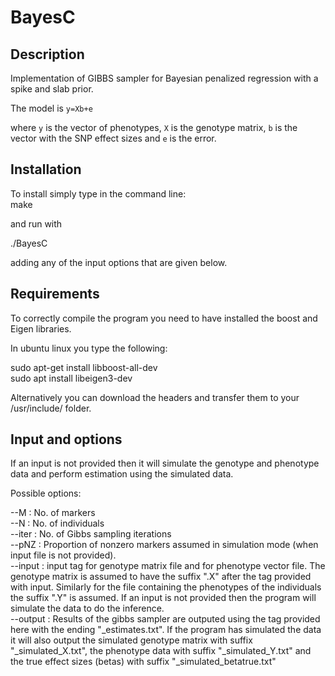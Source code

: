 # BayesC

## Description
Implementation of GIBBS sampler for Bayesian penalized regression with a spike and slab prior.

The model is 
``y=Xb+e``

where ``y`` is the vector of phenotypes, ``X`` is the genotype matrix, ``b`` is the vector with the SNP effect sizes and ``e`` is the error.


## Installation
To install simply type in the command line:    
make

and run with 

./BayesC

adding any of the input options that are given below.


## Requirements
To correctly compile the program you need to have installed the boost and Eigen libraries.   

In ubuntu linux you type the following:

sudo apt-get install libboost-all-dev     
sudo apt install libeigen3-dev

Alternatively you can download the headers and transfer them to your /usr/include/ folder.

## Input and options 

If an input is not provided then it will simulate the genotype and phenotype data and perform estimation using the simulated data.

Possible options:

--M : No. of markers    
--N : No. of individuals    
--iter : No. of Gibbs sampling iterations    
--pNZ : Proportion of nonzero markers assumed in simulation mode (when input file is not provided).    
--input : input tag for genotype matrix file and for phenotype vector file. The genotype matrix is assumed to have the suffix ".X" after the tag provided with input. Similarly for the file containing the phenotypes of the individuals the suffix ".Y" is assumed. If an input is not provided then the program will simulate the data to do the inference.    
--output : Results of the gibbs sampler are outputed using the tag provided here with the ending "_estimates.txt". If the program has simulated the data it will also output the simulated genotype matrix with suffix "_simulated_X.txt", the phenotype data with suffix "_simulated_Y.txt" and the true effect sizes (betas) with suffix "_simulated_betatrue.txt"    
